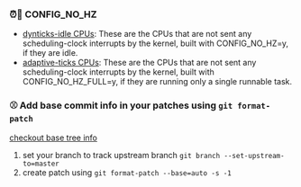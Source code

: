 ### ⏰🥢 CONFIG_NO_HZ 

- <ins>dynticks-idle CPUs</ins>: These are the CPUs that are not sent any scheduling-clock interrupts by the kernel, built with CONFIG_NO_HZ=y, if they are idle. 
- <ins>adaptive-ticks CPUs</ins>: These are the CPUs that are not sent any scheduling-clock interrupts by the kernel, built with CONFIG_NO_HZ_FULL=y, if they are running only a single runnable task.

### ⚾ Add base commit info in your patches using `git format-patch`
[checkout base tree info](https://git-scm.com/docs/git-format-patch#_base_tree_information)

1. set your branch to track upstream branch `git branch --set-upstream-to=master`
2. create patch using `git format-patch --base=auto -s -1`
